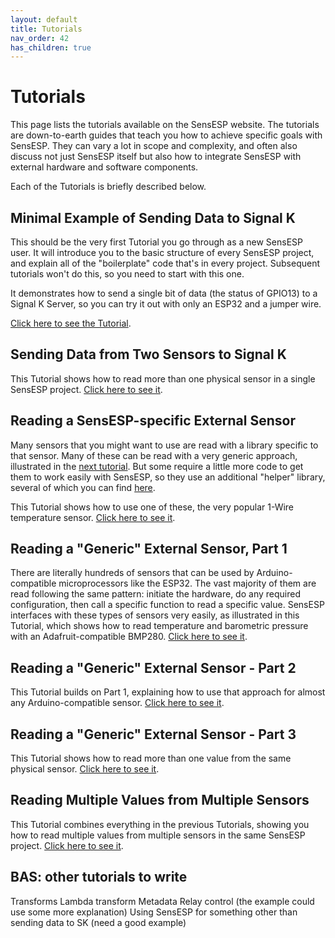 ```yaml
---
layout: default
title: Tutorials
nav_order: 42
has_children: true
---
```


# Tutorials

This page lists the tutorials available on the SensESP website.
The tutorials are down-to-earth guides that teach you how to achieve specific goals with SensESP.
They can vary a lot in scope and complexity, and often also discuss not just SensESP itself but also how to integrate SensESP with external hardware and software components.


Each of the Tutorials is briefly described below.

## Minimal Example of Sending Data to Signal K

This should be the very first Tutorial you go through as a new SensESP user. It will introduce you to the basic structure of every SensESP project, and explain all of the "boilerplate" code that's in every project. Subsequent tutorials won't do this, so you need to start with this one.

It demonstrates how to send a single bit of data (the status of GPIO13) to a Signal K Server, so you can try it out with only an ESP32 and a jumper wire.

[Click here to see the Tutorial](minimal_sk).

## Sending Data from Two Sensors to Signal K

This Tutorial shows how to read more than one physical sensor in a single SensESP project. [Click here to see it](minimal_sk_two_sensors).

## Reading a SensESP-specific External Sensor

Many sensors that you might want to use are read with a library specific to that sensor. Many of these can be read with a very generic approach, illustrated in the [next tutorial](bmp280). But some require a little more code to get them to work easily with SensESP, so they use an additional "helper" library, several of which you can find [here](https://github.com/SensESP).

This Tutorial shows how to use one of these, the very popular 1-Wire temperature sensor. [Click here to see it](one_wire).

## Reading a "Generic" External Sensor, Part 1

There are literally hundreds of sensors that can be used by Arduino-compatible microprocessors like the ESP32. The vast majority of them are read following the same pattern: initiate the hardware, do any required configuration, then call a specific function to read a specific value. SensESP interfaces with these types of sensors very easily, as illustrated in this Tutorial, which shows how to read temperature and barometric pressure with an Adafruit-compatible BMP280. [Click here to see it](bmp280).

## Reading a "Generic" External Sensor - Part 2

This Tutorial builds on Part 1, explaining how to use that approach for almost any Arduino-compatible sensor. [Click here to see it](bmp280_part_2).

## Reading a "Generic" External Sensor - Part 3

This Tutorial shows how to read more than one value from the same physical sensor. [Click here to see it](ina219_2_values).

## Reading Multiple Values from Multiple Sensors

This Tutorial combines everything in the previous Tutorials, showing you how to read multiple values from multiple sensors in the same SensESP project. [Click here to see it](multiple_sensors).

## BAS: other tutorials to write

Transforms
Lambda transform
Metadata
Relay control (the example could use some more explanation)
Using SensESP for something other than sending data to SK (need a good example)